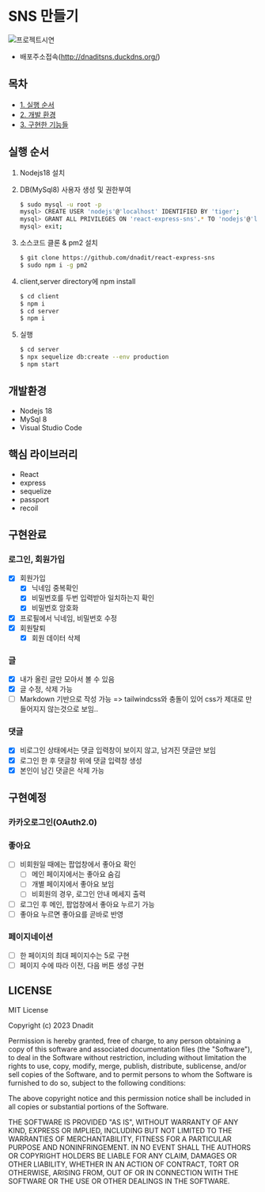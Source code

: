 # SNS 만들기
![프로젝트시연](./videos/demoWeb.gif)

- 배포주소접속(http://dnaditsns.duckdns.org/)
## 목차
- [1. 실행 순서](#실행-순서)
- [2. 개발 환경](#개발환경)
- [3. 구현한 기능들](#구현완료)

## 실행 순서
1. Nodejs18 설치
2. DB(MySql8) 사용자 생성 및 권한부여
    ```bash
    $ sudo mysql -u root -p
    mysql> CREATE USER 'nodejs'@'localhost' IDENTIFIED BY 'tiger';
    mysql> GRANT ALL PRIVILEGES ON 'react-express-sns'.* TO 'nodejs'@'localhost' IDENTIFIED BY 'tiger';
    mysql> exit;
    ```
3. 소스코드 클론 & pm2 설치
    ```bash
    $ git clone https://github.com/dnadit/react-express-sns
    $ sudo npm i -g pm2
    ```

4. client,server directory에 npm install    
    ```bash
    $ cd client
    $ npm i
    $ cd server
    $ npm i
    ```

5. 실행
    ```bash
    $ cd server
    $ npx sequelize db:create --env production
    $ npm start
    ```

## 개발환경
- Nodejs 18
- MySql 8
- Visual Studio Code

## 핵심 라이브러리
- React
- express
- sequelize
- passport
- recoil

## 구현완료
### 로그인, 회원가입
- [x] 회원가입
    - [x] 닉네임 중복확인
    - [x] 비밀번호를 두번 입력받아 일치하는지 확인
    - [x] 비밀번호 암호화
- [x] 프로필에서 닉네임, 비밀번호 수정
- [x] 회원탈퇴
    - [x] 회원 데이터 삭제

### 글
- [x] 내가 올린 글만 모아서 볼 수 있음
- [x] 글 수정, 삭제 가능
- [ ] Markdown 기반으로 작성 가능 => tailwindcss와 충돌이 있어 css가 제대로 만들어지지 않는것으로 보임..

### 댓글
- [x] 비로그인 상태에서는 댓글 입력창이 보이지 않고, 남겨진 댓글만 보임
- [x] 로그인 한 후 댓글창 위에 댓글 입력창 생성
- [x] 본인이 남긴 댓글은 삭제 가능

## 구현예정
### 카카오로그인(OAuth2.0)

### 좋아요
- [ ] 비회원일 때에는 팝업창에서 좋아요 확인
    - [ ] 메인 페이지에서는 좋아요 숨김
    - [ ] 개별 페이지에서 좋아요 보임
    - [ ] 비회원의 경우, 로그인 안내 메세지 출력
- [ ] 로그인 후 메인, 팝업창에서 좋아요 누르기 가능
- [ ] 좋아요 누르면 좋아요를 곧바로 반영

### 페이지네이션
- [ ] 한 페이지의 최대 페이지수는 5로 구현
- [ ] 페이지 수에 따라 이전, 다음 버튼 생성 구현

## LICENSE
MIT License

Copyright (c) 2023 Dnadit

Permission is hereby granted, free of charge, to any person obtaining a copy of this software and associated documentation files (the "Software"), to deal in the Software without restriction, including without limitation the rights to use, copy, modify, merge, publish, distribute, sublicense, and/or sell copies of the Software, and to permit persons to whom the Software is furnished to do so, subject to the following conditions:

The above copyright notice and this permission notice shall be included in all copies or substantial portions of the Software.

THE SOFTWARE IS PROVIDED "AS IS", WITHOUT WARRANTY OF ANY KIND, EXPRESS OR IMPLIED, INCLUDING BUT NOT LIMITED TO THE WARRANTIES OF MERCHANTABILITY, FITNESS FOR A PARTICULAR PURPOSE AND NONINFRINGEMENT. IN NO EVENT SHALL THE AUTHORS OR COPYRIGHT HOLDERS BE LIABLE FOR ANY CLAIM, DAMAGES OR OTHER LIABILITY, WHETHER IN AN ACTION OF CONTRACT, TORT OR OTHERWISE, ARISING FROM, OUT OF OR IN CONNECTION WITH THE SOFTWARE OR THE USE OR OTHER DEALINGS IN THE SOFTWARE.

